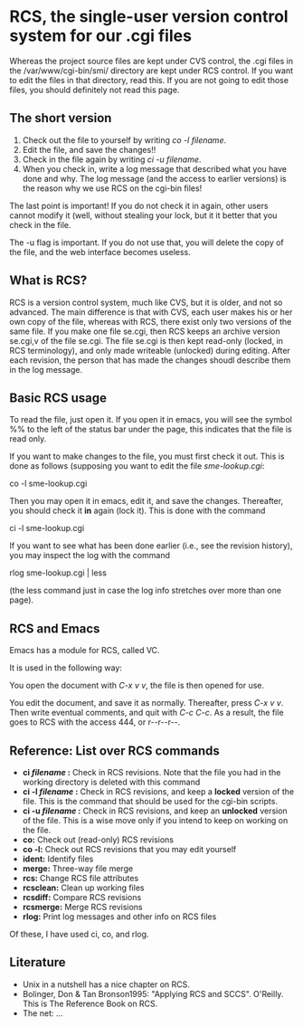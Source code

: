 RCS, the single-user version control system for our .cgi files
==============================================================

Whereas the project source files are kept under CVS control, the .cgi
files in the /var/www/cgi-bin/smi/ directory are kept under RCS control.
If you want to edit the files in that directory, read this. If you are
not going to edit those files, you should definitely not read this page.

The short version
-----------------

1.  Check out the file to yourself by writing *co -l filename*.
2.  Edit the file, and save the changes!!
3.  Check in the file again by writing *ci -u filename*.
4.  When you check in, write a log message that described what you have
    done and why. The log message (and the access to earlier versions)
    is the reason why we use RCS on the cgi-bin files!

The last point is important! If you do not check it in again, other
users cannot modify it (well, without stealing your lock, but it it
better that you check in the file.

The -u flag is important. If you do not use that, you will delete the
copy of the file, and the web interface becomes useless.

What is RCS?
------------

RCS is a version control system, much like CVS, but it is older, and not
so advanced. The main difference is that with CVS, each user makes his
or her own copy of the file, whereas with RCS, there exist only two
versions of the same file. If you make one file se.cgi, then RCS keeps
an archive version se.cgi,v of the file se.cgi. The file se.cgi is then
kept read-only (locked, in RCS terminology), and only made writeable
(unlocked) during editing. After each revision, the person that has made
the changes shoudl describe them in the log message.

Basic RCS usage
---------------

To read the file, just open it. If you open it in emacs, you will see
the symbol %% to the left of the status bar under the page, this
indicates that the file is read only.

If you want to make changes to the file, you must first check it out.
This is done as follows (supposing you want to edit the file
*sme-lookup.cgi*:

co -l sme-lookup.cgi

Then you may open it in emacs, edit it, and save the changes.
Thereafter, you should check it **in** again (lock it). This is done
with the command

ci -l sme-lookup.cgi

If you want to see what has been done earlier (i.e., see the revision
history), you may inspect the log with the command

rlog sme-lookup.cgi \| less

(the less command just in case the log info stretches over more than one
page).

RCS and Emacs
-------------

Emacs has a module for RCS, called VC.

It is used in the following way:

You open the document with *C-x v v*, the file is then opened for use.

You edit the document, and save it as normally. Thereafter, press *C-x v
v*. Then write eventual comments, and quit with *C-c C-c*. As a result,
the file goes to RCS with the access 444, or r--r--r--.

Reference: List over RCS commands
---------------------------------

-   **ci *filename* :**
    Check in RCS revisions. Note that the file you had in the working
    directory is deleted with this command
-   **ci -l *filename* :**
    Check in RCS revisions, and keep a **locked** version of the file.
    This is the command that should be used for the cgi-bin scripts.
-   **ci -u *filename* :**
    Check in RCS revisions, and keep an **unlocked** version of the
    file. This is a wise move only if you intend to keep on working on
    the file.
-   **co:**
    Check out (read-only) RCS revisions
-   **co -l:**
    Check out RCS revisions that you may edit yourself
-   **ident:**
    Identify files
-   **merge:**
    Three-way file merge
-   **rcs:**
    Change RCS file attributes
-   **rcsclean:**
    Clean up working files
-   **rcsdiff:**
    Compare RCS revisions
-   **rcsmerge:**
    Merge RCS revisions
-   **rlog:**
    Print log messages and other info on RCS files

Of these, I have used ci, co, and rlog.

Literature
----------

-   Unix in a nutshell has a nice chapter on RCS.
-   Bolinger, Don & Tan Bronson1995: "Applying RCS and SCCS". O'Reilly.
    This is The Reference Book on RCS.
-   The net: ...
